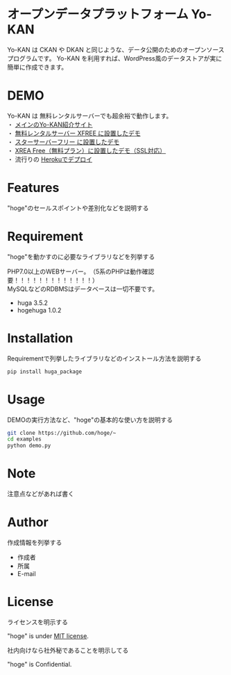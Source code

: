 # オープンデータプラットフォーム Yo-KAN
Yo-KAN は CKAN や DKAN と同じような、データ公開のためのオープンソースプログラムです。
Yo-KAN を利用すれば、WordPress風のデータストアが実に簡単に作成できます。
 
# DEMO
Yo-KAN は 無料レンタルサーバーでも超余裕で動作します。<br>
・ <a href="https://www.mirko.jp/yo-kan/" target="_blank">メインのYo-KAN紹介サイト</a><br>
・ <a href="http://yokan.php.xdomain.jp/" target="_blank">無料レンタルサーバー XFREE に設置したデモ</a><br>
・ <a href="http://yokan.starfree.jp/" target="_blank">スターサーバーフリー に設置したデモ</a><br>
・ <a href="https://ss1.xrea.com/yookan.s1010.xrea.com/" target="_blank">XREA Free（無料プラン）に設置したデモ（SSL対応）</a><br>
・ 流行りの <a href="https://yo-kan.herokuapp.com/" target="_blank">Herokuでデプロイ</a><br>
 
# Features
 
"hoge"のセールスポイントや差別化などを説明する
 
# Requirement
 
"hoge"を動かすのに必要なライブラリなどを列挙する

PHP7.0以上のWEBサーバー。　（5系のPHPは動作確認要！！！！！！！！！！！！！）<br>
MySQLなどのRDBMSはデータベースは一切不要です。

* huga 3.5.2
* hogehuga 1.0.2
 
# Installation
 
Requirementで列挙したライブラリなどのインストール方法を説明する
 
```bash
pip install huga_package
```
 
# Usage
 
DEMOの実行方法など、"hoge"の基本的な使い方を説明する
 
```bash
git clone https://github.com/hoge/~
cd examples
python demo.py
```
 
# Note
 
注意点などがあれば書く
 
# Author
 
作成情報を列挙する
 
* 作成者
* 所属
* E-mail
 
# License
ライセンスを明示する
 
"hoge" is under [MIT license](https://en.wikipedia.org/wiki/MIT_License).
 
社内向けなら社外秘であることを明示してる
 
"hoge" is Confidential.




